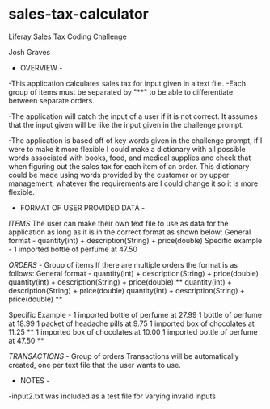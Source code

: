 # sales-tax-calculator

Liferay Sales Tax Coding Challenge

Josh Graves

- OVERVIEW -

-This application calculates sales tax for input given in a text file.
-Each group of items must be separated by "**" to be able to differentiate between separate orders.

-The application will catch the input of a user if it is not correct. It assumes that the input given will be like the input given in the challenge prompt.

-The application is based off of key words given in the challenge prompt, if I were to make it more flexible I could make a dictionary with all possible words associated with books, food, and medical supplies and check that when figuring out the sales tax for each item of an order. This dictionary could be made using words provided by the customer or by upper management, whatever the requirements are I could change it so it is more flexible.

- FORMAT OF USER PROVIDED DATA -

*ITEMS*
The user can make their own text file to use as data for the application as long as it is in the correct format as shown below:
General format - quantity(int) + description(String) + price(double)
Specific example - 1 imported bottle of perfume at 47.50

*ORDERS* - Group of items
If there are multiple orders the format is as follows:
General format -
quantity(int) + description(String) + price(double)
quantity(int) + description(String) + price(double)
**
quantity(int) + description(String) + price(double)
quantity(int) + description(String) + price(double)
**

Specific Example -
1 imported bottle of perfume at 27.99
1 bottle of perfume at 18.99
1 packet of headache pills at 9.75
1 imported box of chocolates at 11.25
**
1 imported box of chocolates at 10.00
1 imported bottle of perfume at 47.50
**

*TRANSACTIONS* - Group of orders
Transactions will be automatically created, one per text file that the user wants to use.

- NOTES -

-input2.txt was included as a test file for varying invalid inputs
